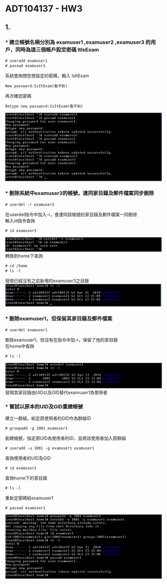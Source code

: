 # ADT104137 - HW3
## 1.
### * 建立帳號名稱分別為 examuser1 ,examuser2 ,examuser3 的用戶，同時為這三個帳戶設定密碼 ItIsExam
<pre><code># useradd examuser1
# passwd examuser1</code></pre>
系統會詢問您想設定的密碼，輸入 IsItExam
<pre><code>New password:IsItExam(看不到)</code></pre>
再次確認密碼
<pre><code>Retype new password:IsItExam(看不到)</code></pre>
![01](pic2/01.PNG)
### * 刪除系統中examuser3的帳號，連同家目錄及郵件檔案同步刪除
<pre><code># userdel -r examuser3</code></pre>
在userdel指令中加入-r，會連同該帳號的家目錄及郵件檔案一同刪除<br/>
輸入id指令查詢
<pre><code># id examuser3</code></pre>
![02](pic2/02.PNG)<br/>
轉換到home下查詢
<pre><code># cd /home
# ls -l</code></pre>
發現已經沒有之前新增的examuser3之目錄<br/>
![03](pic2/03.PNG)
### * 刪除examuser1，但保留其家目錄及郵件檔案
<pre><code># userdel examuser1</code></pre>
刪除examuser1，但沒有在指令中加-r，保留了他的家目錄<br/>
在home中查詢
<pre><code># ls -l</code></pre>
![04](pic2/04.PNG)<br/>
發現其家目錄由UID以及GID替代examuser1為使用者
### * 嘗試以原本的UID及GID重建帳號
建立一群組，給定原使用者的GID作為群組ID
<pre><code># gruopadd -g 1001 examuser1</code></pre>
創建帳號，指定原UID為使用者的ID，並將該使用者加入原群組
<pre><code># useradd -u 1001 -g examuser1 examuser1</code></pre>
查詢使用者的UID及GID
<pre><code># id examuser1</code></pre>
查詢home下的家目錄
<pre><code># ls -l</code></pre>
重新定密碼給examuser1
<pre><code># passwd examuser1</code></pre>
![05](pic2/05.PNG)<br/>
